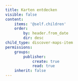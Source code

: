 ```yaml
---
title: Karten entdecken
visible: false
content:
    items: '@self.children'
    order:
        by: header.from_date
        dir: desc
child_type: discover-maps-item
permissions:
    groups:
        publisher:
            create: true
            read: true
    inherit: false
---
```


